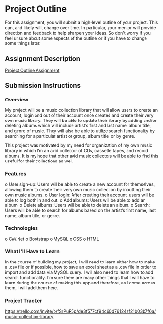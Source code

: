 # Project Outline
For this assignment, you will submit a high-level outline of your project. This can, and likely will, change over time. In particular, your mentor will provide direction and feedback to help sharpen your ideas. So don't worry if you feel unsure about some aspects of the outline or if you have to change some things later.

## Assignment Description
[Project Outline Assignment](https://education.launchcode.org/liftoff/modules/assignments/project-outline)

## Submission Instructions

### Overview
My project will be a music collection library that will allow users to create an account, login and out of their account once created and create their very own music library.  They will be able to update their library by adding and/or deleting albums which will include artist’s first and last name, album title, and genre of music.  They will also be able to utilize search functionality by searching for a particular artist or group, album title, or by genre.

This project was motivated by my need for organization of my own music library in which I’m an avid collector of CDs, cassette tapes, and record albums.  It is my hope that other avid music collectors will be able to find this useful for their collections as well. 

### Features
o	User sign-up: Users will be able to create a new account for themselves, allowing them to create their very own music collection by inputting their own music albums.
o	User login:  After creating their account, users will be able to log both in and out.
o	Add albums:  Users will be able to add an album.
o	Delete albums: Users will be able to delete an album.
o	Search: Users will be able to search for albums based on the artist’s first name, last name, album title, or genre.

### Technologies
o	C#/.Net
o	Bootstrap
o	MySQL
o	CSS
o	HTML

### What I'll Have to Learn
In the course of building my project, I will need to learn either how to make a .csv file or if possible, how to save an excel sheet as a .csv file in order to import and add data via MySQL query.  I will also need to learn how to add search functionality.  I’m sure there are many other things that I will have to learn during the course of making this app and therefore, as I come across them, I will add them here.

### Project Tracker
https://trello.com/invite/b/fSrPuR5p/de3f577cf94c60d76124af21b03b7f6a/music-collection-library
